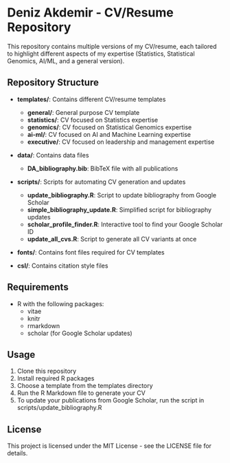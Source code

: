 # Deniz Akdemir - CV/Resume Repository

This repository contains multiple versions of my CV/resume, each tailored to highlight different aspects of my expertise (Statistics, Statistical Genomics, AI/ML, and a general version).

## Repository Structure

- **templates/**: Contains different CV/resume templates
  - **general/**: General purpose CV template
  - **statistics/**: CV focused on Statistics expertise
  - **genomics/**: CV focused on Statistical Genomics expertise
  - **ai-ml/**: CV focused on AI and Machine Learning expertise
  - **executive/**: CV focused on leadership and management expertise
  
- **data/**: Contains data files
  - **DA_bibliography.bib**: BibTeX file with all publications
  
- **scripts/**: Scripts for automating CV generation and updates
  - **update_bibliography.R**: Script to update bibliography from Google Scholar
  - **simple_bibliography_update.R**: Simplified script for bibliography updates
  - **scholar_profile_finder.R**: Interactive tool to find your Google Scholar ID
  - **update_all_cvs.R**: Script to generate all CV variants at once

- **fonts/**: Contains font files required for CV templates
- **csl/**: Contains citation style files

## Requirements

- R with the following packages:
  - vitae
  - knitr
  - rmarkdown
  - scholar (for Google Scholar updates)

## Usage

1. Clone this repository
2. Install required R packages
3. Choose a template from the templates directory
4. Run the R Markdown file to generate your CV
5. To update your publications from Google Scholar, run the script in scripts/update_bibliography.R

## License

This project is licensed under the MIT License - see the LICENSE file for details.